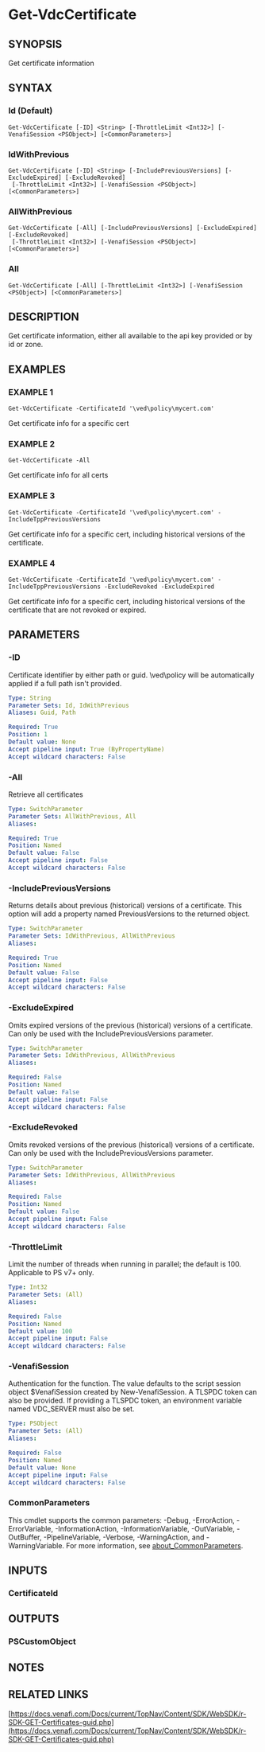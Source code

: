 # Get-VdcCertificate

## SYNOPSIS
Get certificate information

## SYNTAX

### Id (Default)
```
Get-VdcCertificate [-ID] <String> [-ThrottleLimit <Int32>] [-VenafiSession <PSObject>] [<CommonParameters>]
```

### IdWithPrevious
```
Get-VdcCertificate [-ID] <String> [-IncludePreviousVersions] [-ExcludeExpired] [-ExcludeRevoked]
 [-ThrottleLimit <Int32>] [-VenafiSession <PSObject>] [<CommonParameters>]
```

### AllWithPrevious
```
Get-VdcCertificate [-All] [-IncludePreviousVersions] [-ExcludeExpired] [-ExcludeRevoked]
 [-ThrottleLimit <Int32>] [-VenafiSession <PSObject>] [<CommonParameters>]
```

### All
```
Get-VdcCertificate [-All] [-ThrottleLimit <Int32>] [-VenafiSession <PSObject>] [<CommonParameters>]
```

## DESCRIPTION
Get certificate information, either all available to the api key provided or by id or zone.

## EXAMPLES

### EXAMPLE 1
```
Get-VdcCertificate -CertificateId '\ved\policy\mycert.com'
```

Get certificate info for a specific cert

### EXAMPLE 2
```
Get-VdcCertificate -All
```

Get certificate info for all certs

### EXAMPLE 3
```
Get-VdcCertificate -CertificateId '\ved\policy\mycert.com' -IncludeTppPreviousVersions
```

Get certificate info for a specific cert, including historical versions of the certificate.

### EXAMPLE 4
```
Get-VdcCertificate -CertificateId '\ved\policy\mycert.com' -IncludeTppPreviousVersions -ExcludeRevoked -ExcludeExpired
```

Get certificate info for a specific cert, including historical versions of the certificate that are not revoked or expired.

## PARAMETERS

### -ID
Certificate identifier by either path or guid.
\ved\policy will be automatically applied if a full path isn't provided.

```yaml
Type: String
Parameter Sets: Id, IdWithPrevious
Aliases: Guid, Path

Required: True
Position: 1
Default value: None
Accept pipeline input: True (ByPropertyName)
Accept wildcard characters: False
```

### -All
Retrieve all certificates

```yaml
Type: SwitchParameter
Parameter Sets: AllWithPrevious, All
Aliases:

Required: True
Position: Named
Default value: False
Accept pipeline input: False
Accept wildcard characters: False
```

### -IncludePreviousVersions
Returns details about previous (historical) versions of a certificate.
This option will add a property named PreviousVersions to the returned object.

```yaml
Type: SwitchParameter
Parameter Sets: IdWithPrevious, AllWithPrevious
Aliases:

Required: True
Position: Named
Default value: False
Accept pipeline input: False
Accept wildcard characters: False
```

### -ExcludeExpired
Omits expired versions of the previous (historical) versions of a certificate.
Can only be used with the IncludePreviousVersions parameter.

```yaml
Type: SwitchParameter
Parameter Sets: IdWithPrevious, AllWithPrevious
Aliases:

Required: False
Position: Named
Default value: False
Accept pipeline input: False
Accept wildcard characters: False
```

### -ExcludeRevoked
Omits revoked versions of the previous (historical) versions of a certificate.
Can only be used with the IncludePreviousVersions parameter.

```yaml
Type: SwitchParameter
Parameter Sets: IdWithPrevious, AllWithPrevious
Aliases:

Required: False
Position: Named
Default value: False
Accept pipeline input: False
Accept wildcard characters: False
```

### -ThrottleLimit
Limit the number of threads when running in parallel; the default is 100. 
Applicable to PS v7+ only.

```yaml
Type: Int32
Parameter Sets: (All)
Aliases:

Required: False
Position: Named
Default value: 100
Accept pipeline input: False
Accept wildcard characters: False
```

### -VenafiSession
Authentication for the function.
The value defaults to the script session object $VenafiSession created by New-VenafiSession.
A TLSPDC token can also be provided.
If providing a TLSPDC token, an environment variable named VDC_SERVER must also be set.

```yaml
Type: PSObject
Parameter Sets: (All)
Aliases:

Required: False
Position: Named
Default value: None
Accept pipeline input: False
Accept wildcard characters: False
```

### CommonParameters
This cmdlet supports the common parameters: -Debug, -ErrorAction, -ErrorVariable, -InformationAction, -InformationVariable, -OutVariable, -OutBuffer, -PipelineVariable, -Verbose, -WarningAction, and -WarningVariable. For more information, see [about_CommonParameters](http://go.microsoft.com/fwlink/?LinkID=113216).

## INPUTS

### CertificateId
## OUTPUTS

### PSCustomObject
## NOTES

## RELATED LINKS

[https://docs.venafi.com/Docs/current/TopNav/Content/SDK/WebSDK/r-SDK-GET-Certificates-guid.php](https://docs.venafi.com/Docs/current/TopNav/Content/SDK/WebSDK/r-SDK-GET-Certificates-guid.php)

